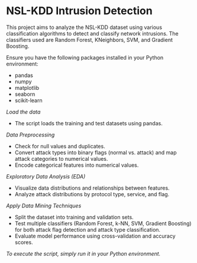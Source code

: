 <h1> NSL-KDD Intrusion Detection </h1>

This project aims to analyze the NSL-KDD dataset using various classification algorithms to detect and classify network intrusions. The classifiers used are Random Forest, KNeighbors, SVM, and Gradient Boosting.

Ensure you have the following packages installed in your Python environment:
* pandas
* numpy
* matplotlib
* seaborn
* scikit-learn

*Load the data*
* The script loads the training and test datasets using pandas.

*Data Preprocessing*
* Check for null values and duplicates.
* Convert attack types into binary flags (normal vs. attack) and map attack categories to numerical values.
* Encode categorical features into numerical values.

*Exploratory Data Analysis (EDA)*
* Visualize data distributions and relationships between features.
* Analyze attack distributions by protocol type, service, and flag.

*Apply Data Mining Techniques*
* Split the dataset into training and validation sets.
* Test multiple classifiers (Random Forest, k-NN, SVM, Gradient Boosting) for both attack flag detection and attack type classification.
* Evaluate model performance using cross-validation and accuracy scores.

*To execute the script, simply run it in your Python environment.*
